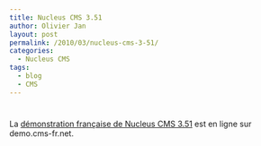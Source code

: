 ```yaml
---
title: Nucleus CMS 3.51
author: Olivier Jan
layout: post
permalink: /2010/03/nucleus-cms-3-51/
categories:
  - Nucleus CMS
tags:
  - blog
  - CMS
---
```

# 

La [démonstration française de Nucleus CMS 3.51][1] est en ligne sur demo.cms-fr.net.

 [1]: /demo/nucleus/